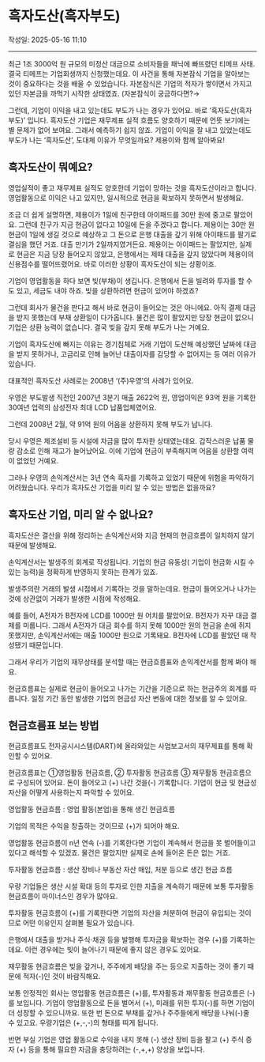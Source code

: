 # 흑자도산(흑자부도)

작성일: 2025-05-16 11:10

---

최근 1조 3000억 원 규모의 미정산 대금으로 소비자들을 패닉에 빠뜨렸던 티메프 사태. 결국 티메프는 기업회생까지 신청했는데요. 이 사건을 통해 자본잠식 기업을 알아보는 것이 중요하다는 것을 배울 수 있었습니다. 자본잠식은 기업의 적자가 쌓이면서 가지고 있던 자본금을 까먹기 시작한 상태였죠. (자본잠식이 궁금하다면?→

그런데, 기업이 이익을 내고 있는데도 부도가 나는 경우가 있어요. 바로 ‘흑자도산(흑자부도)’ 입니다.  흑자도산 기업은 재무제표 실적 흐름도 양호하기 때문에 언뜻 보기에는 별 문제가 없어 보여요. 그래서 예측하기 쉽지 않죠. 기업이 이익을 잘 내고 있었는데도 부도가 나는 ‘흑자도산’, 도대체 이유가 무엇일까요? 제용이와 함께 알아봐요!

## 흑자도산이 뭐예요?

영업실적이 좋고 재무제표 실적도 양호한데 기업이 망하는 것을 흑자도산이라고 합니다. 영업활동으로 이익은 나고 있지만, 일시적으로 현금을 확보하지 못하면서 발생해요.

조금 더 쉽게 설명하면, 제용이가 1일에 친구한테 아이패드를 30만 원에 중고로 팔았어요. 그런데 친구가 지금 현금이 없다고 10일에 돈을 주겠다고 합니다. 제용이는 30만 원 현금이 1일에 생길 것으로 예상하고 그 돈으로 은행 대출을 갚기 위해 아이패드를 팔기로 결심을 했던 거죠. 대출 만기가 2일까지였거든요. 제용이는 아이패드는 팔았지만, 실제로 현금은 지금 당장 들어오지 않았고, 은행에서는 제때 대출을 갚지 않았다며 제용이의 신용점수를 떨어뜨렸어요. 바로 이러한 상황이 흑자도산이 되는 상황이죠.

기업이 영업활동을 하다 보면 빚(부채)이 생깁니다. 은행에서 돈을 빌려와 투자를 할 수도 있고, 세금도 내야 하죠. 빚을 상환하려면 현금이 있어야 하겠죠?

그런데 회사가 물건을 판다고 해서 바로 현금이 들어오는 것은 아니에요. 아직 결제 대금을 받지 못했는데 부채 상환일이 다가옵니다. 물건은 많이 팔았지만 당장 현금이 없으니 기업은 상환 능력이 없습니다. 결국 빚을 갚지 못해 부도가 나는 거예요.

기업이 흑자도산에 빠지는 이유는 경기침체로 거래 기업이 도산해 예상했던 날짜에 대금을 받지 못하거나, 고금리로 인해 늘어난 대출이자를 감당할 수 없어지는 등 여러 이유가 있습니다.

대표적인 흑자도산 사례로는 2008년 ‘(주)우영’의 사례가 있어요.

우영은 부도발생 직전인 2007년 3분기 매출 2622억 원, 영업이익은 93억 원을 기록한 30여년 업력의 삼성전자 최대 LCD 납품업체였어요.

그런데 2008년 2월, 약 91억 원의 어음을 상환하지 못해 부도가 납니다.

당시 우영은 제조설비 등 시설에 자금을 많이 투자한 상태였는데요. 갑작스러운 납품 물량 감소로 인해 재고가 늘어났어요. 이에 기업에 현금이 부족해지며 어음을 상환할 여력이 없었던 거예요.

그러나 우영의 손익계산서는 3년 연속 흑자를 기록하고 있었기 때문에 위험을 파악하기 어려웠습니다. 우리가 흑자도산 기업을 미리 알 수 있는 방법은 없을까요?

## 흑자도산 기업, 미리 알 수 없나요?

흑자도산은 결산을 위해 정리하는 손익계산서와 지금 현재의 현금흐름이 일치하지 않기 때문에 발생해요.

손익계산서는 발생주의 회계로 작성됩니다. 기업의 현금 유동성( 기업이 현금화 시킬 수 있는 능력)을 정확하게 반영하지 못하는 한계가 있죠.

발생주의란 거래의 발생 시점에서 기록하는 것을 말하는데요. 현금이 들어오거나 나가는 것에 상관없이 거래가 발생한 시점에 작성해요.

예를 들어, A전자가 B전자에 LCD를 1000만 원 어치를 팔았어요. B전자가 자꾸 대금 결제를 미룹니다. 그래서 A전자가 대금 회수를 하지 못해 1000만 원의 현금을 손에 쥐지 못했지만, 손익계산서에는 매출 1000만 원으로 기록돼요. B전자에 LCD를 팔았던 때 작성됐기 때문입니다.

그래서 우리가 기업의 재무상태를 분석할 때는 현금흐름표와 손익계산서를 함께 봐야 해요.

현금흐름표는 실제로 현금이 들어오고 나가는 기간을 기준으로 하는 현금주의 회계를 따릅니다. 일정 기간 동안 발생한 기업의 현금성 자산 변동에 대한 정보를 알 수 있어요.

## 현금흐름표 보는 방법

현금흐름표도 전자공시시스템(DART)에 올라와있는 사업보고서의 재무제표를 통해 확인할 수 있어요.

현금흐름표는 ①영업활동 현금흐름, ② 투자활동 현금흐름 ③ 재무활동 현금흐름으로 구성되어 있어요. 돈이 들어오고 (+) 나간 것을(-) 기록합니다. 기업이 현금 및 현금성 자산을 어떻게 사용하는지 파악할 수 있어요.

영업활동 현금흐름 : 영업 활동(본업)을 통해 생긴 현금흐름

기업의 목적은 수익을 창출하는 것이므로 (+)가 되어야 해요.

영업활동 현금흐름이 n년 연속 (-)를 기록한다면 기업이 계속해서 현금을 못 벌어들이고 있다고 해석할 수 있겠죠. 물건은 팔았지만 실제로 손에 들어온 돈은 없는 거죠.

투자활동 현금흐름 : 생산 장비나 부동산 자산 매입, 처분 등으로 생긴 현금 흐름

우량 기업들은 생산 시설 확대 등의 투자로 인한 지출을 계속하기 때문에 보통 투자활동 현금흐름이 마이너스인 경우가 많아요.

투자활동 현금흐름이 (+)를 기록한다면 기업의 자산을 처분하여 현금이 유입되는 것이므로 어떤 이유인지 살펴볼 필요가 있습니다.

은행에서 대출을 받거나 주식⋅채권 등을 발행해 투자금을 확보하는 경우 (+)를 기록하는데요. 이런 경우에는 빚이 늘어나기 때문에 좋지 않은 경우도 있어요.

재무활동 현금흐름은 빚을 갚거나, 주주에게 배당을 주는 등으로 지출하는 것이 좋기 때문에 적자(-)인 것이 바람직해요.

보통 안정적인 회사는 영업활동 현금흐름은 (+)를, 투자활동과 재무활동 현금흐름은 (-)를 보입니다. 기업이 영업활동으로 돈을 벌어서 (+), 미래를 위한 투자(-)를 하면 기업이 더 성장할 수 있으니까요.  또한 번 돈으로 부채를 갚거나 주주들에게 배당을 나눠(-)줄 수 있고요. 우량기업은 (+,-,-)의 형태를 띠게 됩니다.

반면 부실 기업은 영업 활동으로 수익을 내지 못해 (-) 생산 장비 등을 팔고 (+) 주식 증자 (+) 등을 통해 필요한 자금을 충당하려는 (-,+,+) 양상을 보입니다.